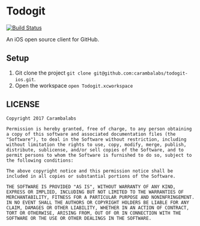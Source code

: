 Todogit
=========

[![Build Status](https://travis-ci.org/carambalabs/todogit-ios.svg?branch=master)](https://travis-ci.org/carambalabs/todogit-ios)

An iOS open source client for GitHub.

## Setup

1. Git clone the project `git clone git@github.com:carambalabs/todogit-ios.git`.
2. Open the workspace `open Todogit.xcworkspace`

## LICENSE

```
Copyright 2017 Carambalabs

Permission is hereby granted, free of charge, to any person obtaining a copy of this software and associated documentation files (the "Software"), to deal in the Software without restriction, including without limitation the rights to use, copy, modify, merge, publish, distribute, sublicense, and/or sell copies of the Software, and to permit persons to whom the Software is furnished to do so, subject to the following conditions:

The above copyright notice and this permission notice shall be included in all copies or substantial portions of the Software.

THE SOFTWARE IS PROVIDED "AS IS", WITHOUT WARRANTY OF ANY KIND, EXPRESS OR IMPLIED, INCLUDING BUT NOT LIMITED TO THE WARRANTIES OF MERCHANTABILITY, FITNESS FOR A PARTICULAR PURPOSE AND NONINFRINGEMENT. IN NO EVENT SHALL THE AUTHORS OR COPYRIGHT HOLDERS BE LIABLE FOR ANY CLAIM, DAMAGES OR OTHER LIABILITY, WHETHER IN AN ACTION OF CONTRACT, TORT OR OTHERWISE, ARISING FROM, OUT OF OR IN CONNECTION WITH THE SOFTWARE OR THE USE OR OTHER DEALINGS IN THE SOFTWARE.
```